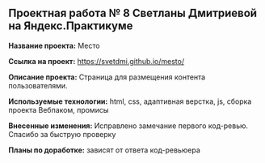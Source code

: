 ## Проектная работа № 8 Светланы Дмитриевой на Яндекс.Практикуме

__Название проекта:__ Место

 __Ссылка на проект:__ https://svetdmi.github.io/mesto/

__Описание проекта:__ Страница для размещения контента пользователями.

__Используемые технологии:__ html, css, адаптивная верстка, js, сборка проекта Вебпаком, промисы

__Внесенные изменения:__  Исправлено замечание первого код-ревью. Спасибо за быструю проверку

__Планы по доработке:__ зависят от ответа код-ревьюера


